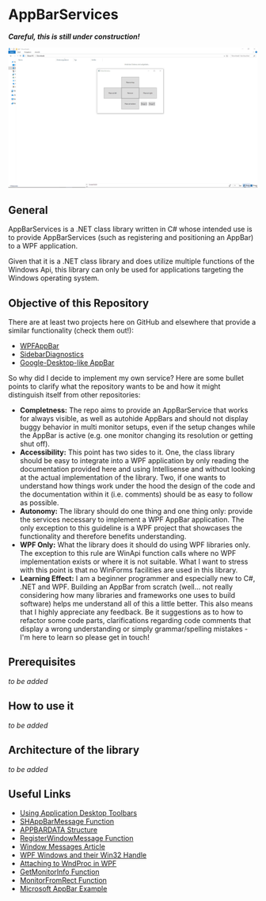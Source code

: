 # **AppBarServices**
_**Careful, this is still under construction!**_

![Showcase](Images/Showcase.gif)

## **General**
AppBarServices is a .NET class library written in C# whose intended use is to provide AppBarServices (such as registering and positioning an AppBar) to a WPF application.

Given that it is a .NET class library and does utilize multiple functions of the Windows Api, this library can only be used for applications targeting the Windows operating system.

## **Objective of this Repository**
There are at least two projects here on GitHub and elsewhere that provide a similar functionality (check them out!):
* [WPFAppBar](https://github.com/PhilipRieck/WpfAppBar)
* [SidebarDiagnostics](https://github.com/ArcadeRenegade/SidebarDiagnostics/blob/master/SidebarDiagnostics/Windows.cs)
* [Google-Desktop-like AppBar](https://www.codeproject.com/Articles/232972/Creating-an-application-like-Google-Desktop-in-WPF)

So why did I decide to implement my own service? Here are some bullet points to clarify what the repository wants to be and how it might distinguish itself from other repositories:
* **Completness:** The repo aims to provide an AppBarService that works for always visible, as well as autohide AppBars and should not display buggy behavior in multi monitor setups, even if the setup changes while the AppBar is active (e.g. one monitor changing its resolution or getting shut off).
* **Accessibility:** This point has two sides to it. One, the class library should be easy to integrate into a WPF application by only reading the documentation provided here and using Intellisense and without looking at the actual implementation of the library. Two, if one wants to understand how things work under the hood the design of the code and the documentation within it (i.e. comments) should be as easy to follow as possible.
* **Autonomy:** The library should do one thing and one thing only: provide the services necessary to implement a WPF AppBar application. The only exception to this guideline is a WPF project that showcases the functionality and therefore benefits understanding.
* **WPF Only:** What the library does it should do using WPF libraries only. The exception to this rule are WinApi function calls where no WPF implementation exists or where it is not suitable. What I want to stress with this point is that no WinForms facilities are used in this library.
* **Learning Effect:** I am a beginner programmer and especially new to C#, .NET and WPF. Building an AppBar from scratch (well... not really considering how many libraries and frameworks one uses to build software) helps me understand all of this a little better. This also means that I highly appreciate any feedback. Be it suggestions as to how to refactor some code parts, clarifications regarding code comments that display a wrong understanding or simply grammar/spelling mistakes - I'm here to learn so please get in touch!

## **Prerequisites**
_to be added_

## **How to use it**
_to be added_

## **Architecture of the library**
_to be added_

## **Useful Links**
* [Using Application Desktop Toolbars](https://msdn.microsoft.com/en-us/library/windows/desktop/cc144177%28v=vs.85%29.aspx)
* [SHAppBarMessage Function](https://msdn.microsoft.com/en-us/library/windows/desktop/bb762108(v=vs.85).aspx)
* [APPBARDATA Structure](https://msdn.microsoft.com/en-us/library/windows/desktop/bb773184(v=vs.85).aspx)
* [RegisterWindowMessage Function](https://msdn.microsoft.com/en-us/library/windows/desktop/ms644947(v=vs.85).aspx)
* [Window Messages Article](https://msdn.microsoft.com/en-us/library/windows/desktop/ff381405(v=vs.85).aspx)
* [WPF Windows and their Win32 Handle](http://www.abhisheksur.com/2010/12/win32-handle-hwnd-wpf-objects-note.html)
* [Attaching to WndProc in WPF](http://blog.andreweichacker.com/2010/02/attaching-to-wndproc-in-wpf/)
* [GetMonitorInfo Function](https://msdn.microsoft.com/de-de/library/windows/desktop/dd144901(v=vs.85).aspx)
* [MonitorFromRect Function](https://msdn.microsoft.com/de-de/library/windows/desktop/dd145063(v=vs.85).aspx)
* [Microsoft AppBar Example](https://github.com/Microsoft/Windows-classic-samples/tree/master/Samples/Win7Samples/winui/shell/legacysamples/appbar)